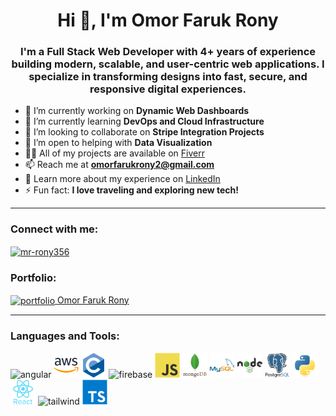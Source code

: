<h1 align="center">Hi 👋, I'm Omor Faruk Rony</h1>
<h3 align="center">
  I'm a Full Stack Web Developer with 4+ years of experience building modern, scalable, and user-centric web applications. I specialize in transforming designs into fast, secure, and responsive digital experiences.
</h3>

- 🔭 I’m currently working on **Dynamic Web Dashboards**
- 🌱 I’m currently learning **DevOps and Cloud Infrastructure**
- 👯 I’m looking to collaborate on **Stripe Integration Projects**
- 🤝 I’m open to helping with **Data Visualization**
- 👨‍💻 All of my projects are available on [Fiverr](https://www.fiverr.com/mrrony356)
- 📫 Reach me at **omorfarukrony2@gmail.com**
- 📄 Learn more about my experience on [LinkedIn](https://www.linkedin.com/in/mr-rony356/)
- ⚡ Fun fact: **I love traveling and exploring new tech!**

---

<h3 align="left">Connect with me:</h3>
<p align="left">
  <a href="https://linkedin.com/in/mr-rony356" target="blank">
    <img align="center" src="https://raw.githubusercontent.com/rahuldkjain/github-profile-readme-generator/master/src/images/icons/Social/linked-in-alt.svg" alt="mr-rony356" height="30" width="40" />
  </a>
</p>

<h3 align="left">Portfolio:</h3>
<p align="left">
  <a href="https://mr-rony.vercel.app/" target="blank">
    <img align="center" src="https://img.icons8.com/?size=100&id=1349&format=png&color=ffffff" alt="portfolio" height="30" width="35" />
    <span>Omor Faruk Rony</span>
  </a>
</p>

---

<h3 align="left">Languages and Tools:</h3>
<p align="left">
  <img src="https://angular.io/assets/images/logos/angular/angular.svg" alt="angular" width="40" height="40"/>
  <img src="https://raw.githubusercontent.com/devicons/devicon/master/icons/amazonwebservices/amazonwebservices-original-wordmark.svg" alt="aws" width="40" height="40"/>
  <img src="https://raw.githubusercontent.com/devicons/devicon/master/icons/c/c-original.svg" alt="c" width="40" height="40"/>
  <img src="https://www.vectorlogo.zone/logos/firebase/firebase-icon.svg" alt="firebase" width="40" height="40"/>
  <img src="https://raw.githubusercontent.com/devicons/devicon/master/icons/javascript/javascript-original.svg" alt="javascript" width="40" height="40"/>
  <img src="https://raw.githubusercontent.com/devicons/devicon/master/icons/mongodb/mongodb-original-wordmark.svg" alt="mongodb" width="40" height="40"/>
  <img src="https://raw.githubusercontent.com/devicons/devicon/master/icons/mysql/mysql-original-wordmark.svg" alt="mysql" width="40" height="40"/>
  <img src="https://raw.githubusercontent.com/devicons/devicon/master/icons/nodejs/nodejs-original-wordmark.svg" alt="nodejs" width="40" height="40"/>
  <img src="https://raw.githubusercontent.com/devicons/devicon/master/icons/postgresql/postgresql-original-wordmark.svg" alt="postgresql" width="40" height="40"/>
  <img src="https://raw.githubusercontent.com/devicons/devicon/master/icons/python/python-original.svg" alt="python" width="40" height="40"/>
  <img src="https://raw.githubusercontent.com/devicons/devicon/master/icons/react/react-original-wordmark.svg" alt="react" width="40" height="40"/>
  <img src="https://www.vectorlogo.zone/logos/tailwindcss/tailwindcss-icon.svg" alt="tailwind" width="40" height="40"/>
  <img src="https://raw.githubusercontent.com/devicons/devicon/master/icons/typescript/typescript-original.svg" alt="typescript" width="40" height="40"/>
</p>
